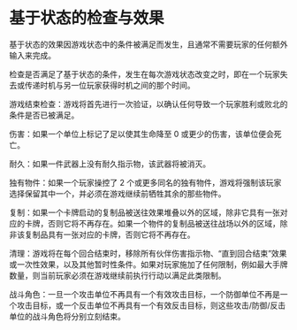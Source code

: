 # 基于状态的检查与效果

基于状态的效果因游戏状态中的条件被满足而发生，且通常不需要玩家的任何额外输入来完成。

检查是否满足了基于状态的条件，发生在每次游戏状态改变之时，即在一个玩家失去或传递时机与另一位玩家获得时机之间的那个时间。

游戏结束检查：游戏将首先进行一次验证，以确认任何导致一个玩家胜利或败北的条件是否已被满足。

伤害：如果一个单位上标记了足以使其生命降至 0 或更少的伤害，该单位便会死亡。

耐久：如果一件武器上没有耐久指示物，该武器将被消灭。

独有物件：如果一个玩家操控了 2 个或更多同名的独有物件，游戏将强制该玩家选择保留其中一个，并必须在游戏继续前牺牲其余的那些物件。

复制：如果一个卡牌启动的复制品被送往效果堆叠以外的区域，除非它具有一张对应的卡牌，否则它将不再存在。如果一个物件的复制品被送往战场以外的区域，除非该复制品具有一张对应的卡牌，否则它将不再存在。

清理：游戏将在每个回合结束时，移除所有伙伴伤害指示物、“直到回合结束”效果或一次性效果，以及其他暂时性条件。如果对玩家施加了任何限制，例如最大手牌数量，则当前玩家必须在游戏继续前执行行动以满足此类限制。

战斗角色：一旦一个攻击单位不再具有一个有效攻击目标，一个防御单位不再是一个攻击目标，或一个反击单位不再具有一个有效反击目标，则这些攻击/防御/反击单位的战斗角色将分别立刻结束。
